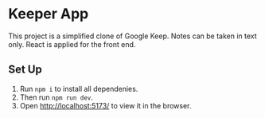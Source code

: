 # Keeper App

This project is a simplified clone of Google Keep. Notes can be taken in text only. 
React is applied for the front end.

## Set Up
1. Run ```npm i``` to install all dependenies.
2. Then run ```npm run dev```.
3. Open [http://localhost:5173/](http://localhost:5173/) to view it in the browser.
